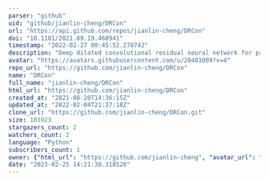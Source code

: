 ```yaml
---
parser: "github"
uid: "github/jianlin-cheng/DRCon"
url: "https://api.github.com/repos/jianlin-cheng/DRCon"
doi: "10.1101/2021.09.19.460941"
timestamp: "2022-02-27 00:45:52.278742"
description: "Deep dilated convolutional residual neural network for predicting interchain contacts of protein homodimers"
avatar: "https://avatars.githubusercontent.com/u/20481009?v=4"
repo_url: "https://github.com/jianlin-cheng/DRCon"
name: "DRCon"
full_name: "jianlin-cheng/DRCon"
html_url: "https://github.com/jianlin-cheng/DRCon"
created_at: "2021-08-20T14:36:15Z"
updated_at: "2022-02-04T21:37:18Z"
clone_url: "https://github.com/jianlin-cheng/DRCon.git"
size: 103923
stargazers_count: 2
watchers_count: 2
language: "Python"
subscribers_count: 1
owner: {"html_url": "https://github.com/jianlin-cheng", "avatar_url": "https://avatars.githubusercontent.com/u/20481009?v=4", "login": "jianlin-cheng", "type": "User"}
date: "2023-02-25 14:21:30.318528"
---
```

